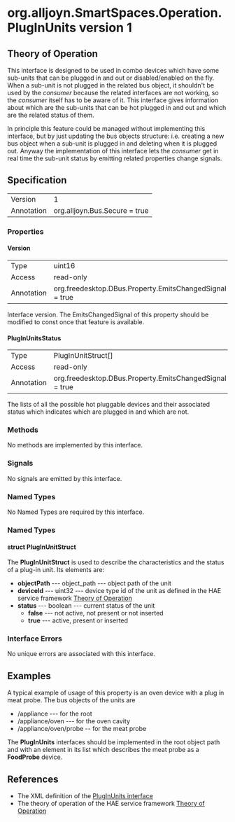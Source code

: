 # org.alljoyn.SmartSpaces.Operation.PlugInUnits version 1

## Theory of Operation

This interface is designed to be used in combo devices which have some sub-units
that can be plugged in and out or disabled/enabled on the fly.
When a sub-unit is not plugged in the related bus object, it shouldn't be used
by the _consumer_ because the related interfaces are not working, so the
_consumer_ itself has to be aware of it.
This interface gives information about which are the sub-units that can be hot
plugged in and out and which are the related status of them.

In principle this feature could be managed without implementing this interface,
but by just updating the bus objects structure: i.e. creating a new bus object
when a sub-unit is plugged in and deleting when it is plugged out. Anyway the
implementation of this interface lets the _consumer_ get in real time the
sub-unit status by emitting related properties change signals.

## Specification

|            |                               |
| ---------- | ----------------------------- |
| Version    | 1                             |
| Annotation | org.alljoyn.Bus.Secure = true |

### Properties

#### Version

|            |                                                         |
| ---------- | ------------------------------------------------------- |
| Type       | uint16                                                  |
| Access     | read-only                                               |
| Annotation | org.freedesktop.DBus.Property.EmitsChangedSignal = true |

Interface version.
The EmitsChangedSignal of this property should be modified to const once that
feature is available.

#### PlugInUnitsStatus

|            |                                                         |
| ---------- | ------------------------------------------------------- |
| Type       | PlugInUnitStruct[]                                      |
| Access     | read-only                                               |
| Annotation | org.freedesktop.DBus.Property.EmitsChangedSignal = true |

The lists of all the possible hot pluggable devices and their associated status
which indicates which are plugged in and which are not.

### Methods

No methods are implemented by this interface.

### Signals

No signals are emitted by this interface.

### Named Types

No Named Types are required by this interface.

### Named Types

#### struct PlugInUnitStruct

The **PlugInUnitStruct** is used to describe the characteristics and the status
of a plug-in unit. Its elements are:

  * **objectPath** --- object_path --- object path of the unit
  * **deviceId** --- uint32 --- device type id of the unit as defined in the HAE
    service framework [Theory of Operation](/org.alljoyn.SmartSpaces/theory-of-operation-v1)
  * **status** --- boolean --- current status of the unit
    * **false** --- not active, not present or not inserted
    * **true** --- active, present or inserted

### Interface Errors

No unique errors are associated with this interface.

## Examples

A typical example of usage of this property is an oven device with a plug in
meat probe.
The bus objects of the units are
  * /appliance  --- for the root
  * /appliance/oven --- for the oven cavity
  * /appliance/oven/probe -- for the meat probe

The **PlugInUnits** interfaces should be implemented in the root object path and
with an element in its list which describes the meat probe as a **FoodProbe**
device.

## References

  * The XML definition of the [PlugInUnits interface](PlugInUnits-v1.xml)
  * The theory of operation of the HAE service framework [Theory of Operation](/org.alljoyn.SmartSpaces/theory-of-operation-v1)

